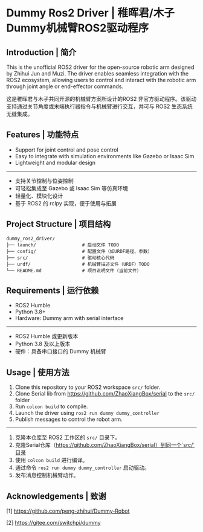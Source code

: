 # Dummy Ros2 Driver | 稚晖君/木子Dummy机械臂ROS2驱动程序

##  Introduction | 简介
This is the unofficial ROS2 driver for the open-source robotic arm designed by Zhihui Jun and Muzi. The driver enables seamless integration with the ROS2 ecosystem, allowing users to control and interact with the robotic arm through joint angle or end-effector commands.

这是稚晖君与木子共同开源的机械臂方案所设计的ROS2 非官方驱动程序。该驱动支持通过关节角度或末端执行器指令与机械臂进行交互，并可与 ROS2 生态系统无缝集成。


## Features | 功能特点

- Support for joint control and pose control
- Easy to integrate with simulation environments like Gazebo or Isaac Sim
- Lightweight and modular design
---
- 支持关节控制与位姿控制
- 可轻松集成至 Gazebo 或 Isaac Sim 等仿真环境
- 轻量化、模块化设计
- 基于 ROS2 的 rclpy 实现，便于使用与拓展

## Project Structure | 项目结构
```
dummy_ros2_driver/
├── launch/                 # 启动文件 TODO
├── config/                 # 配置文件（如URDF路径、参数）
├── src/                    # 驱动核心代码
├── urdf/                   # 机械臂描述文件（URDF）TODO
└── README.md               # 项目说明文件（当前文件）
```

## Requirements | 运行依赖
- ROS2 Humble
- Python 3.8+
- Hardware: Dummy arm with serial interface
---
- ROS2 Humble 或更新版本
- Python 3.8 及以上版本
- 硬件：具备串口接口的 Dummy 机械臂

## Usage | 使用方法
1. Clone this repository to your ROS2 workspace `src/` folder.
2. Clone Serial lib from https://github.com/ZhaoXiangBox/serial to the `src/` folder
3. Run `colcon build` to compile.
4. Launch the driver using `ros2 run dummy dummy_controller`
5. Publish messages to control the robot arm.
---
1. 克隆本仓库至 ROS2 工作区的 `src/` 目录下。
2. 克隆Serial仓库（https://github.com/ZhaoXiangBox/serial）到同一个`src/`目录
3. 使用 `colcon build` 进行编译。
4. 通过命令 `ros2 run dummy dummy_controller` 启动驱动。
5. 发布消息控制机械臂动作。


## Acknowledgements | 致谢
[1] https://github.com/peng-zhihui/Dummy-Robot

[2] https://gitee.com/switchpi/dummy